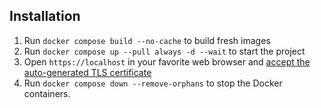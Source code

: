 
## Installation

1. Run `docker compose build --no-cache` to build fresh images
2. Run `docker compose up --pull always -d --wait` to start the project
3. Open `https://localhost` in your favorite web browser and [accept the auto-generated TLS certificate](https://stackoverflow.com/a/15076602/1352334)
4. Run `docker compose down --remove-orphans` to stop the Docker containers.


